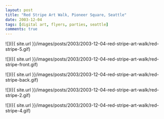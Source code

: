 ```yaml
---
layout: post
title: "Red Stripe Art Walk, Pioneer Square, Seattle"
date: 2003-12-04
tags: [digital art, flyers, parties, seattle]
comments: true
---
```

![]({{ site.url }}/images/posts/2003/2003-12-04-red-stripe-art-walk/red-stripe-5.gif)

![]({{ site.url }}/images/posts/2003/2003-12-04-red-stripe-art-walk/red-stripe-front.gif)

![]({{ site.url }}/images/posts/2003/2003-12-04-red-stripe-art-walk/red-stripe-back.gif)

![]({{ site.url }}/images/posts/2003/2003-12-04-red-stripe-art-walk/red-stripe-2.gif)

![]({{ site.url }}/images/posts/2003/2003-12-04-red-stripe-art-walk/red-stripe-4.gif)


